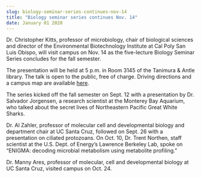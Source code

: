 ```yaml
---
slug: biology-seminar-series-continues-nov-14
title: "Biology seminar series continues Nov. 14"
date: January 01 2020
---
```


 
<p>
  Dr. Christopher Kitts, professor of microbiology, chair of biological sciences
  and director of the Environmental Biotechnology Institute at Cal Poly San Luis
  Obispo, will visit campus on Nov. 14 as the five-lecture Biology Seminar
  Series concludes for the fall semester.
</p>
<p>
  The presentation will be held at 5 p.m. in Room 3145 of the Tanimura &amp;
  Antle library. The talk is open to the public, free of charge. Driving
  directions and a campus map are available
  <a href="https://csumb.edu/map">here</a>.
</p>
<p>
  The series kicked off the fall semester on Sept. 12 with a presentation by Dr.
  Salvador Jorgensen, a research scientist at the Monterey Bay Aquarium, who
  talked about the secret lives of Northeastern Pacific Great White Sharks.
</p>
<p>
  Dr. Al Zahler, professor of molecular cell and developmental biology and
  department chair at UC Santa Cruz, followed on Sept. 26 with a presentation on
  ciliated protozoans. On Oct. 10, Dr. Trent Northen, staff scientist at the
  U.S. Dept. of Energy’s Lawrence Berkeley Lab, spoke on “ENIGMA: decoding
  microbial metabolism using metabolite profiling.”
</p>
<p>
  Dr. Manny Ares, professor of molecular, cell and developmental biology at UC
  Santa Cruz, visited campus on Oct. 24.
</p>
 
